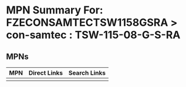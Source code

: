 



# MPN Summary For: FZECONSAMTECTSW1158GSRA > con-samtec : TSW-115-08-G-S-RA

## MPNs
  

|MPN|Direct Links|Search Links|
| :--- | :--- | :--- |
||||
